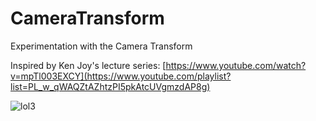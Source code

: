 # CameraTransform
Experimentation with the Camera Transform

Inspired by Ken Joy's lecture series: [https://www.youtube.com/watch?v=mpTl003EXCY](https://www.youtube.com/playlist?list=PL_w_qWAQZtAZhtzPI5pkAtcUVgmzdAP8g)

![lol3](https://github.com/samcoble/CameraTransform/assets/32228102/ea44d030-ae3c-4d25-9c8d-0666a0e52644)

